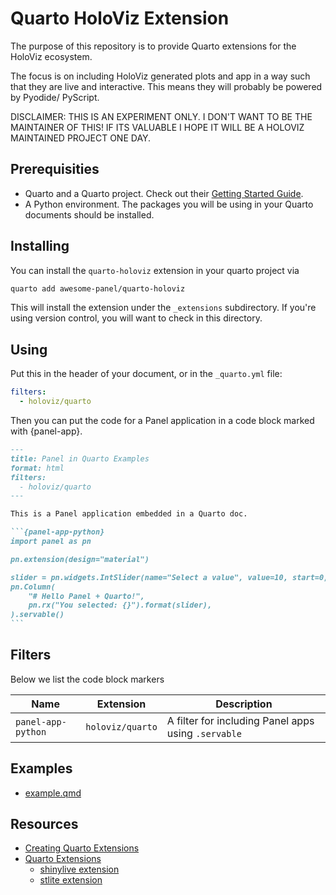# Quarto HoloViz Extension

The purpose of this repository is to provide Quarto extensions for the HoloViz
ecosystem.

The focus is on including HoloViz generated plots and app in a way such that they are live and interactive. This means they will probably be powered by Pyodide/ PyScript.

DISCLAIMER: THIS IS AN EXPERIMENT ONLY. I DON'T WANT TO BE THE MAINTAINER OF THIS! IF ITS VALUABLE
I HOPE IT WILL BE A HOLOVIZ MAINTAINED PROJECT ONE DAY.

## Prerequisities

- Quarto and a Quarto project. Check out their [Getting Started Guide](https://quarto.org/docs/get-started/).
- A Python environment. The packages you will be using in your Quarto documents should be installed.

## Installing

You can install the `quarto-holoviz` extension in your quarto project via

```bash
quarto add awesome-panel/quarto-holoviz
```

This will install the extension under the `_extensions` subdirectory. If you're using version control, you will want to check in this directory.

## Using

Put this in the header of your document, or in the `_quarto.yml` file:

```yaml
filters:
  - holoviz/quarto
```

Then you can put the code for a Panel application in a code block marked with {panel-app}.

````markdown
---
title: Panel in Quarto Examples
format: html
filters:
  - holoviz/quarto
---

This is a Panel application embedded in a Quarto doc.

```{panel-app-python}
import panel as pn

pn.extension(design="material")

slider = pn.widgets.IntSlider(name="Select a value", value=10, start=0, end=100)
pn.Column(
    "# Hello Panel + Quarto!",
    pn.rx("You selected: {}").format(slider),
).servable()
```
````

## Filters

Below we list the code block markers

| Name | Extension | Description |
| - | - | - |
| `panel-app-python` | `holoviz/quarto` | A filter for including Panel apps using `.servable` |

## Examples

- [example.qmd](example.qmd)

## Resources

- [Creating Quarto Extensions](https://quarto.org/docs/extensions/creating.html)
- [Quarto Extensions](https://quarto.org/docs/extensions/listing-filters.html)
  - [shinylive extension](https://github.com/quarto-ext/shinylive)
  - [stlite extension](https://github.com/whitphx/quarto-stlite)
